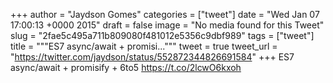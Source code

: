 
+++
author = "Jaydson Gomes"
categories = ["tweet"]
date = "Wed Jan 07 17:00:13 +0000 2015"
draft = false
image = "No media found for this Tweet"
slug = "2fae5c495a711b809080f481012e5356c9dbf989"
tags = ["tweet"]
title = """ES7 async/await + promisi..."""
tweet = true
tweet_url = "https://twitter.com/jaydson/status/552872344826691584"
+++
ES7 async/await + promisify + 6to5 https://t.co/2lcwO6kxoh
